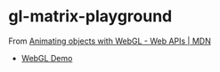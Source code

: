 gl-matrix-playground
====================
From [Animating objects with WebGL - Web APIs | MDN](https://developer.mozilla.org/en-US/docs/Web/API/WebGL_API/Tutorial/Animating_objects_with_WebGL)
- [WebGL Demo](https://mdn.github.io/webgl-examples/tutorial/sample4/)